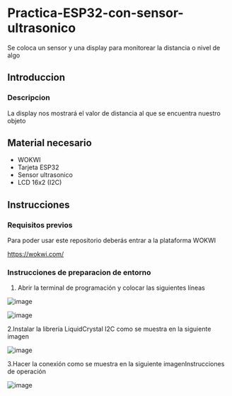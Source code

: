 # Practica-ESP32-con-sensor-ultrasonico
Se coloca un sensor y una display para monitorear la distancia o nivel de algo

## Introduccion

### Descripcion

La display nos mostrará el valor de distancia al que se encuentra nuestro objeto

## Material necesario 

- WOKWI
- Tarjeta ESP32
- Sensor ultrasonico
- LCD 16x2 (I2C)

## Instrucciones 

### Requisitos previos 

Para poder usar este repositorio deberás entrar a la plataforma WOKWI

https://wokwi.com/

### Instrucciones de preparacion de entorno

1. Abrir la terminal de programación y  colocar las siguientes líneas

![image](https://github.com/user-attachments/assets/04340cc7-23ca-4f4f-be8b-04704e0c7857)

![image](https://github.com/user-attachments/assets/4ba612de-e60e-4458-a1ee-86ba0c40a53c)

2.Instalar la librería LiquidCrystal I2C como se muestra en la siguiente imagen

![image](https://github.com/user-attachments/assets/b011e4d2-4f9f-4540-b711-a4827bbf83cb)

3.Hacer la conexión como se muestra en la siguiente imagenInstrucciones de operación

![image](https://github.com/user-attachments/assets/28e343cb-cbda-482c-b5f3-19282017765e)




